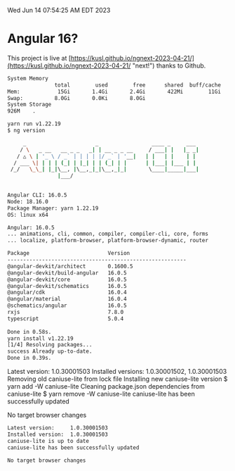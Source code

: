 Wed Jun 14 07:54:25 AM EDT 2023

# Angular 16?


This project is live at [https://kusl.github.io/ngnext-2023-04-21/](https://kusl.github.io/ngnext-2023-04-21/ "next!") thanks to Github.

```bash
System Memory
               total        used        free      shared  buff/cache   available
Mem:            15Gi       1.4Gi       2.4Gi       422Mi        11Gi        13Gi
Swap:          8.0Gi       0.0Ki       8.0Gi
System Storage
926M	.
```
```bash
yarn run v1.22.19
$ ng version

     _                      _                 ____ _     ___
    / \   _ __   __ _ _   _| | __ _ _ __     / ___| |   |_ _|
   / △ \ | '_ \ / _` | | | | |/ _` | '__|   | |   | |    | |
  / ___ \| | | | (_| | |_| | | (_| | |      | |___| |___ | |
 /_/   \_\_| |_|\__, |\__,_|_|\__,_|_|       \____|_____|___|
                |___/
    

Angular CLI: 16.0.5
Node: 18.16.0
Package Manager: yarn 1.22.19
OS: linux x64

Angular: 16.0.5
... animations, cli, common, compiler, compiler-cli, core, forms
... localize, platform-browser, platform-browser-dynamic, router

Package                         Version
---------------------------------------------------------
@angular-devkit/architect       0.1600.5
@angular-devkit/build-angular   16.0.5
@angular-devkit/core            16.0.5
@angular-devkit/schematics      16.0.5
@angular/cdk                    16.0.4
@angular/material               16.0.4
@schematics/angular             16.0.5
rxjs                            7.8.0
typescript                      5.0.4
    
Done in 0.58s.
yarn install v1.22.19
[1/4] Resolving packages...
success Already up-to-date.
Done in 0.39s.
```
Latest version:     1.0.30001503
Installed versions: 1.0.30001502, 1.0.30001503
Removing old caniuse-lite from lock file
Installing new caniuse-lite version
$ yarn add -W caniuse-lite
Cleaning package.json dependencies from caniuse-lite
$ yarn remove -W caniuse-lite
caniuse-lite has been successfully updated

No target browser changes
```bash
Latest version:     1.0.30001503
Installed version:  1.0.30001503
caniuse-lite is up to date
caniuse-lite has been successfully updated

No target browser changes
```
```bash
